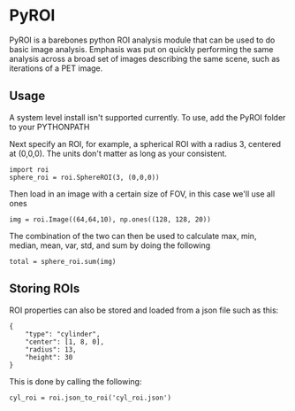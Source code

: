 # PyROI
PyROI is a barebones python ROI analysis module that can be used to do basic image analysis. Emphasis was put on quickly performing the same analysis across a broad set of images describing the same scene, such as iterations of a PET image.

## Usage
A system level install isn't supported currently.  To use, add the PyROI folder to your PYTHONPATH

Next specify an ROI, for example, a spherical ROI with a radius 3, centered at (0,0,0).  The units don't matter as long as your consistent.

```
import roi
sphere_roi = roi.SphereROI(3, (0,0,0))
```

Then load in an image with a certain size of FOV, in this case we'll use all ones

```
img = roi.Image((64,64,10), np.ones((128, 128, 20))
```

The combination of the two can then be used to calculate max, min, median, mean, var, std, and sum by doing the following

```
total = sphere_roi.sum(img)
```

## Storing ROIs

ROI properties can also be stored and loaded from a json file such as this:
```
{
    "type": "cylinder",
    "center": [1, 8, 0],
    "radius": 13,
    "height": 30
}
```

This is done by calling the following:
```
cyl_roi = roi.json_to_roi('cyl_roi.json')
```
